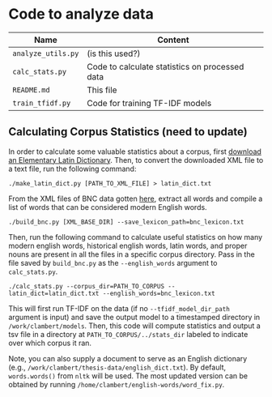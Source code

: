 # Code to analyze data

Name | Content
-------|-------
`analyze_utils.py` | (is this used?)
`calc_stats.py` | Code to calculate statistics on processed data
`README.md` | This file
`train_tfidf.py` | Code for training TF-IDF models

## Calculating Corpus Statistics (need to update)

In order to calculate some valuable statistics about a corpus, first [download an Elementary Latin Dictionary](http://www.perseus.tufts.edu/hopper/dltext?doc=Perseus%3Atext%3A1999.04.0060). Then, to convert the downloaded XML file to a text file, run the following command:

```
./make_latin_dict.py [PATH_TO_XML_FILE] > latin_dict.txt

```

From the XML files of BNC data gotten [here](https://ota.bodleian.ox.ac.uk/repository/xmlui/handle/20.500.12024/2554#), extract all words and compile a list of words that can be considered modern English words.

```
./build_bnc.py [XML_BASE_DIR] --save_lexicon_path=bnc_lexicon.txt
```

Then, run the following command to calculate useful statistics on how many modern english words, historical english words, latin words, and proper nouns are present in all the files in a specific corpus directory. Pass in the file saved by `build_bnc.py` as the `--english_words` argument to `calc_stats.py`.

```
./calc_stats.py --corpus_dir=PATH_TO_CORPUS --latin_dict=latin_dict.txt --english_words=bnc_lexicon.txt

```

This will first run TF-IDF on the data (if no `--tfidf_model_dir_path` argument is input) and save the output model to a timestamped directory in `/work/clambert/models`. Then, this code will compute statistics and output a tsv file in a directory at `PATH_TO_CORPUS/../stats_dir` labeled to indicate over which corpus it ran.

Note, you can also supply a document to serve as an English dictionary (e.g., `/work/clambert/thesis-data/english_dict.txt`). By default, `words.words()` from `nltk` will be used. The most updated version can be obtained by running `/home/clambert/english-words/word_fix.py`.
